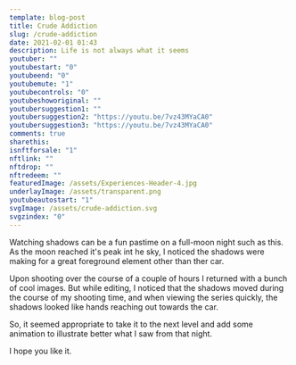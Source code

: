 ```yaml
---
template: blog-post
title: Crude Addiction
slug: /crude-addiction
date: 2021-02-01 01:43
description: Life is not always what it seems
youtuber: ""
youtubestart: "0"
youtubeend: "0"
youtubemute: "1"
youtubecontrols: "0"
youtubeshoworiginal: ""
youtubersuggestion1: ""
youtubersuggestion2: "https://youtu.be/7vz43MYaCA0"
youtubersuggestion3: "https://youtu.be/7vz43MYaCA0"
comments: true
sharethis:
isnftforsale: "1"
nftlink: ""
nftdrop: ""
nftredeem: ""
featuredImage: /assets/Experiences-Header-4.jpg
underlayImage: /assets/transparent.png
youtubeautostart: "1"
svgImage: /assets/crude-addiction.svg
svgzindex: "0"
---
```

Watching shadows can be a fun pastime on a full-moon night such as this. As the moon reached it's peak int he sky, I noticed the shadows were making for a great foreground element other than ther car. 

Upon shooting over the course of a couple of hours I returned with a bunch of cool images. But while editing, I noticed that the shadows moved during the course of my shooting time, and when viewing the series quickly, the shadows looked like hands reaching out towards the car. 

So, it seemed appropriate to take it to the next level and add some animation to illustrate better what I saw from that night. 

I hope you like it.




